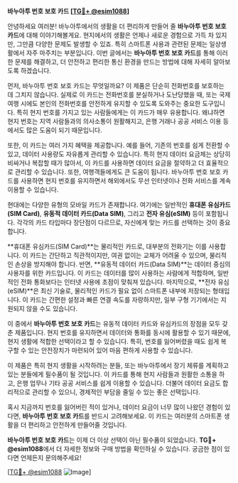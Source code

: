 **바누아투 번호 보호 카드 [[TG💪+ @esim1088](https://t.me/s/esim1088)]**

안녕하세요 여러분! 바누아투에서의 생활을 더 편리하게 만들어 줄 **바누아투 번호 보호 카드**에 대해 이야기해볼게요. 현지에서의 생활은 언제나 새로운 경험으로 가득 차 있지만, 그만큼 다양한 문제도 발생할 수 있죠. 특히 스마트폰 사용과 관련된 문제는 일상생활에서 자주 마주치는 부분입니다. 이번 글에서는 **바누아투 번호 보호 카드**를 통해 이러한 문제를 해결하고, 더 안전하고 편리한 통신 환경을 만드는 방법에 대해 자세히 알아보도록 하겠습니다.

먼저, 바누아투 번호 보호 카드는 무엇일까요? 이 제품은 단순히 전화번호를 보호하는 데 그치지 않습니다. 실제로 이 카드는 전화번호를 분실하거나 도난당했을 때, 또는 국제 여행 시에도 본인의 전화번호를 안전하게 유지할 수 있도록 도와주는 중요한 도구입니다. 특히 현지 번호를 가지고 있는 사람들에게는 이 카드가 매우 유용합니다. 왜냐하면 현지 번호는 지역 사람들과의 의사소통이 원활해지고, 은행 거래나 공공 서비스 이용 등에서도 많은 도움이 되기 때문입니다.

또한, 이 카드는 여러 가지 혜택을 제공합니다. 예를 들어, 기존의 번호를 쉽게 전환할 수 있고, 데이터 사용량도 자유롭게 관리할 수 있습니다. 특히 현지 데이터 요금제는 상당히 비싸거나 복잡할 때가 많아서, 이 카드를 사용하면 데이터 요금을 절약하고 더 효율적으로 관리할 수 있습니다. 또한, 여행객들에게도 큰 도움이 됩니다. 바누아투 번호 보호 카드를 사용하면 현지 번호를 유지하면서 해외에서도 무선 인터넷이나 전화 서비스를 계속 이용할 수 있습니다.

현대에는 다양한 유형의 모바일 카드가 존재합니다. 여기에는 일반적인 **휴대폰 유심카드(SIM Card)**, **유동적 데이터 카드(Data SIM)**, 그리고 **전자 유심(eSIM)** 등이 포함됩니다. 각각의 카드 타입마다 장단점이 다르므로, 자신에게 맞는 카드를 선택하는 것이 중요합니다. 

**휴대폰 유심카드(SIM Card)**는 물리적인 카드로, 대부분의 전화기는 이를 사용합니다. 이 카드는 간단하고 직관적이지만, 여권 없이는 교체가 어려울 수 있으며, 물리적인 손상을 방지해야 합니다. 반면, **유동적 데이터 카드(Data SIM)**는 데이터 중심의 사용자를 위한 카드입니다. 이 카드는 데이터를 많이 사용하는 사람에게 적합하며, 일반적인 전화 통화보다는 인터넷 사용에 초점이 맞춰져 있습니다. 마지막으로, **전자 유심(eSIM)**은 최신 기술로, 물리적인 카드가 필요 없이 스마트폰 내부에 저장되는 형태입니다. 이 카드는 간편한 설정과 빠른 연결 속도를 자랑하지만, 일부 구형 기기에서는 지원되지 않을 수도 있습니다.

이 중에서 **바누아투 번호 보호 카드**는 유동적 데이터 카드와 유심카드의 장점을 모두 갖춘 제품입니다. 현지 번호를 유지하면서 데이터와 통화를 동시에 활용할 수 있기 때문에, 현지 생활에 적합한 선택이라고 할 수 있습니다. 특히, 번호를 잃어버렸을 때도 쉽게 복구할 수 있는 안전장치가 마련되어 있어 마음 편하게 사용할 수 있습니다.

이 제품은 특히 현지 생활을 시작하려는 분들, 또는 바누아투에서 장기 체류를 계획하고 있는 분들에게 필수품이 될 것입니다. 이 카드를 통해 현지 사람들과 원활한 소통을 하고, 은행 업무나 기타 공공 서비스를 쉽게 이용할 수 있습니다. 더불어 데이터 요금도 합리적으로 관리할 수 있으니, 경제적인 부담을 줄일 수 있는 좋은 선택입니다.

혹시 지금까지 번호를 잃어버린 적이 있거나, 데이터 요금이 너무 많이 나왔던 경험이 있다면, **바누아투 번호 보호 카드**를 반드시 고려해보세요. 이 카드는 여러분의 스마트폰 생활을 더 편리하고 안전하게 만들어줄 것입니다.

**바누아투 번호 보호 카드**는 이제 더 이상 선택이 아닌 필수품이 되었습니다. **TG💪+ @esim1088**에서 더 자세한 정보와 구매 방법을 확인하실 수 있습니다. 궁금한 점이 있다면 언제든지 문의해주세요!

[[TG💪+ @esim1088](https://t.me/s/esim1088) ![Image](https://i.postimg.cc/Y0z9fWf4/image.png)]